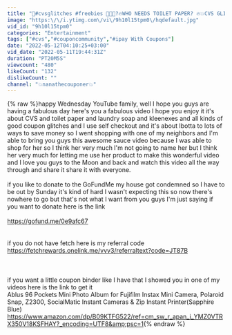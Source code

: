 ```yaml
---
title: "🏃#cvsglitches #freebies 🧻🤫🏃?🔥WHO NEEDS TOILET PAPER? 🔥💥CVS GLITCHES 💥"
image: "https:\/\/i.ytimg.com\/vi\/9h10l15tpm0\/hqdefault.jpg"
vid_id: "9h10l15tpm0"
categories: "Entertainment"
tags: ["#cvs","#couponcommunity","#ipay With Coupons"]
date: "2022-05-12T04:10:25+03:00"
vid_date: "2022-05-11T19:44:31Z"
duration: "PT20M5S"
viewcount: "480"
likeCount: "132"
dislikeCount: ""
channel: "💥nanathecouponer💥"
---
```

{% raw %}happy Wednesday YouTube family, well I hope you guys are having a fabulous day here's you a fabulous video I hope you enjoy it it's about CVS and toilet paper and laundry soap and kleenexes and all kinds of good coupon glitches and I use self checkout and it's about Ibotta to lots of ways to save money so I went shopping with one of my neighbors and I'm able to bring you guys this awesome sauce video because I was able to shop for her so I think her very much I'm not going to name her but I think her very much for letting me use her product to make this wonderful video and I love you guys to the Moon and back and watch this video all the way through and share it share it with everyone.<br /><br />if you like to donate to the GoFundMe my house got condemned so I have to be out by Sunday it's kind of hard I wasn't expecting this so now there's nowhere to go but that's not what I want from you guys I'm just saying if you want to donate here is the link<br /><br /><a rel="nofollow" target="blank" href="https://gofund.me/0e9afc67">https://gofund.me/0e9afc67</a><br /><br /><br />if you do not have fetch here is my referral code<br /><a rel="nofollow" target="blank" href="https://fetchrewards.onelink.me/vvv3/referraltext?code=JT87B">https://fetchrewards.onelink.me/vvv3/referraltext?code=JT87B</a><br /><br /><br /><br />if you want a little coupon binder like I have that I showed you in one of my videos here is the link to get it<br />Ablus 96 Pockets Mini Photo Album for Fujifilm Instax Mini Camera, Polaroid Snap, Z2300, SocialMatic Instant Cameras &amp; Zip Instant Printer(Sapphire Blue) <a rel="nofollow" target="blank" href="https://www.amazon.com/dp/B09KTFG522/ref=cm_sw_r_apan_i_YMZ0VTRX350V18KSFHAY?_encoding=UTF8&amp;psc=1">https://www.amazon.com/dp/B09KTFG522/ref=cm_sw_r_apan_i_YMZ0VTRX350V18KSFHAY?_encoding=UTF8&amp;psc=1</a>{% endraw %}
